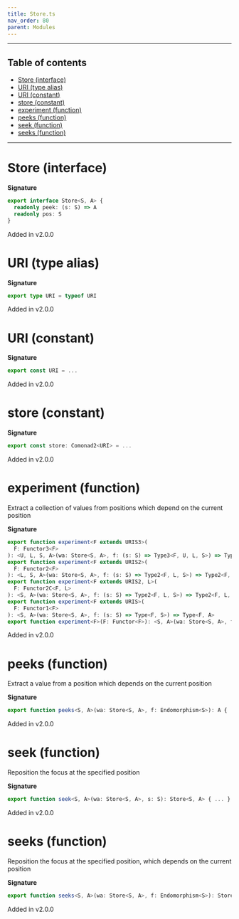 ```yaml
---
title: Store.ts
nav_order: 80
parent: Modules
---
```


---

<h2 class="text-delta">Table of contents</h2>

- [Store (interface)](#store-interface)
- [URI (type alias)](#uri-type-alias)
- [URI (constant)](#uri-constant)
- [store (constant)](#store-constant)
- [experiment (function)](#experiment-function)
- [peeks (function)](#peeks-function)
- [seek (function)](#seek-function)
- [seeks (function)](#seeks-function)

---

# Store (interface)

**Signature**

```ts
export interface Store<S, A> {
  readonly peek: (s: S) => A
  readonly pos: S
}
```

Added in v2.0.0

# URI (type alias)

**Signature**

```ts
export type URI = typeof URI
```

Added in v2.0.0

# URI (constant)

**Signature**

```ts
export const URI = ...
```

Added in v2.0.0

# store (constant)

**Signature**

```ts
export const store: Comonad2<URI> = ...
```

Added in v2.0.0

# experiment (function)

Extract a collection of values from positions which depend on the current position

**Signature**

```ts
export function experiment<F extends URIS3>(
  F: Functor3<F>
): <U, L, S, A>(wa: Store<S, A>, f: (s: S) => Type3<F, U, L, S>) => Type3<F, U, L, A>
export function experiment<F extends URIS2>(
  F: Functor2<F>
): <L, S, A>(wa: Store<S, A>, f: (s: S) => Type2<F, L, S>) => Type2<F, L, A>
export function experiment<F extends URIS2, L>(
  F: Functor2C<F, L>
): <S, A>(wa: Store<S, A>, f: (s: S) => Type2<F, L, S>) => Type2<F, L, A>
export function experiment<F extends URIS>(
  F: Functor1<F>
): <S, A>(wa: Store<S, A>, f: (s: S) => Type<F, S>) => Type<F, A>
export function experiment<F>(F: Functor<F>): <S, A>(wa: Store<S, A>, f: (s: S) => HKT<F, S>) => HKT<F, A> { ... }
```

Added in v2.0.0

# peeks (function)

Extract a value from a position which depends on the current position

**Signature**

```ts
export function peeks<S, A>(wa: Store<S, A>, f: Endomorphism<S>): A { ... }
```

Added in v2.0.0

# seek (function)

Reposition the focus at the specified position

**Signature**

```ts
export function seek<S, A>(wa: Store<S, A>, s: S): Store<S, A> { ... }
```

Added in v2.0.0

# seeks (function)

Reposition the focus at the specified position, which depends on the current position

**Signature**

```ts
export function seeks<S, A>(wa: Store<S, A>, f: Endomorphism<S>): Store<S, A> { ... }
```

Added in v2.0.0
